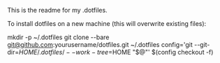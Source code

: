 
This is the readme for my .dotfiles.

To install dotfiles on a new machine (this will overwrite existing files):

  mkdir -p ~/.dotfiles
  git clone --bare git@github.com:yourusername/dotfiles.git ~/.dotfiles
  config='git --git-dir=$HOME/.dotfiles/ --work-tree=$HOME "$@"'
  $(config checkout -f)
